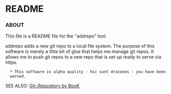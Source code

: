 # README

### ABOUT

This file is a README file for the "addrepo" tool.

addrepo adds a new git repo to a local file system.  The purpose of
this software is merely a little bit of glue that helps me manage git
repos. It allows me to push git repos to a new repo that is set up
ready to serve via https.

      * This software is alpha quality - hic sunt dracones - you have been
      warned.

SEE ALSO: [Git::Repository by BooK](https://metacpan.org/pod/Git::Repository)
